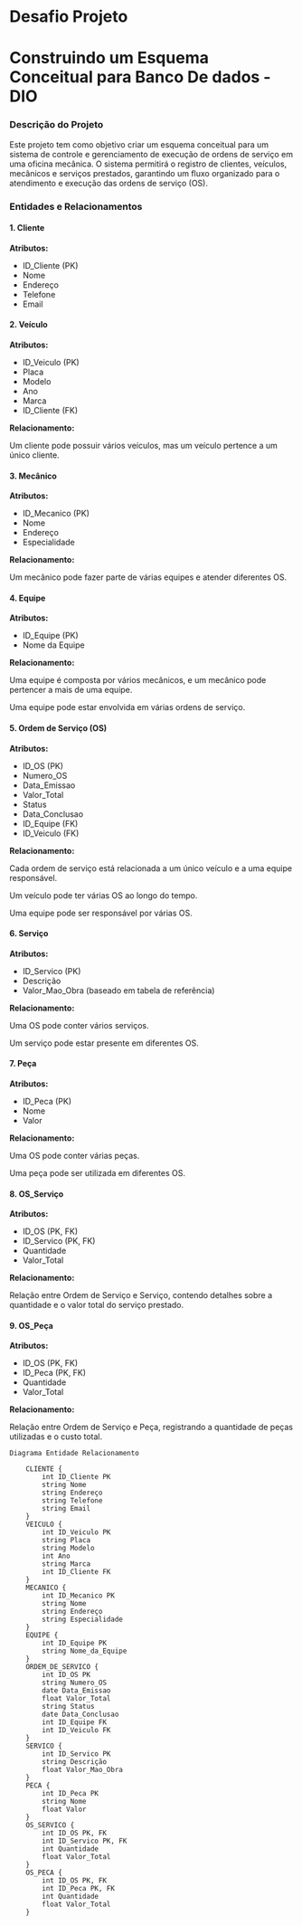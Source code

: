 # Desafio Projeto

# Construindo um Esquema Conceitual para Banco De dados - DIO

### Descrição do Projeto

Este projeto tem como objetivo criar um esquema conceitual para um sistema de controle e gerenciamento de execução de ordens de serviço em uma oficina mecânica. O sistema permitirá o registro de clientes, veículos, mecânicos e serviços prestados, garantindo um fluxo organizado para o atendimento e execução das ordens de serviço (OS).

### Entidades e Relacionamentos

#### 1. Cliente

**Atributos:**

- ID_Cliente (PK)
- Nome
- Endereço
- Telefone
- Email

#### 2. Veículo

**Atributos:**

- ID_Veiculo (PK)
- Placa
- Modelo
- Ano
- Marca
- ID_Cliente (FK)

**Relacionamento:**

Um cliente pode possuir vários veículos, mas um veículo pertence a um único cliente.

#### 3. Mecânico

**Atributos:**

- ID_Mecanico (PK)
- Nome
- Endereço
- Especialidade

**Relacionamento:**

Um mecânico pode fazer parte de várias equipes e atender diferentes OS.

#### 4. Equipe

**Atributos:**

- ID_Equipe (PK)
- Nome da Equipe

**Relacionamento:**

Uma equipe é composta por vários mecânicos, e um mecânico pode pertencer a mais de uma equipe.

Uma equipe pode estar envolvida em várias ordens de serviço.

#### 5. Ordem de Serviço (OS)

**Atributos:**

- ID_OS (PK)
- Numero_OS
- Data_Emissao
- Valor_Total
- Status
- Data_Conclusao
- ID_Equipe (FK)
- ID_Veiculo (FK)

**Relacionamento:**

Cada ordem de serviço está relacionada a um único veículo e a uma equipe responsável.

Um veículo pode ter várias OS ao longo do tempo.

Uma equipe pode ser responsável por várias OS.

#### 6. Serviço

**Atributos:**

- ID_Servico (PK)
- Descrição
- Valor_Mao_Obra (baseado em tabela de referência)

**Relacionamento:**

Uma OS pode conter vários serviços.

Um serviço pode estar presente em diferentes OS.

#### 7. Peça

**Atributos:**

- ID_Peca (PK)
- Nome
- Valor

**Relacionamento:**

Uma OS pode conter várias peças.

Uma peça pode ser utilizada em diferentes OS.

#### 8. OS_Serviço

**Atributos:**

- ID_OS (PK, FK)
- ID_Servico (PK, FK)
- Quantidade
- Valor_Total

**Relacionamento:**

Relação entre Ordem de Serviço e Serviço, contendo detalhes sobre a quantidade e o valor total do serviço prestado.

#### 9. OS_Peça

**Atributos:**

- ID_OS (PK, FK)
- ID_Peca (PK, FK)
- Quantidade
- Valor_Total

**Relacionamento:**

Relação entre Ordem de Serviço e Peça, registrando a quantidade de peças utilizadas e o custo total.

```mermaid
Diagrama Entidade Relacionamento

    CLIENTE {
        int ID_Cliente PK
        string Nome
        string Endereço
        string Telefone
        string Email
    }
    VEICULO {
        int ID_Veiculo PK
        string Placa
        string Modelo
        int Ano
        string Marca
        int ID_Cliente FK
    }
    MECANICO {
        int ID_Mecanico PK
        string Nome
        string Endereço
        string Especialidade
    }
    EQUIPE {
        int ID_Equipe PK
        string Nome_da_Equipe
    }
    ORDEM_DE_SERVICO {
        int ID_OS PK
        string Numero_OS
        date Data_Emissao
        float Valor_Total
        string Status
        date Data_Conclusao
        int ID_Equipe FK
        int ID_Veiculo FK
    }
    SERVICO {
        int ID_Servico PK
        string Descrição
        float Valor_Mao_Obra
    }
    PECA {
        int ID_Peca PK
        string Nome
        float Valor
    }
    OS_SERVICO {
        int ID_OS PK, FK
        int ID_Servico PK, FK
        int Quantidade
        float Valor_Total
    }
    OS_PECA {
        int ID_OS PK, FK
        int ID_Peca PK, FK
        int Quantidade
        float Valor_Total
    }
```
